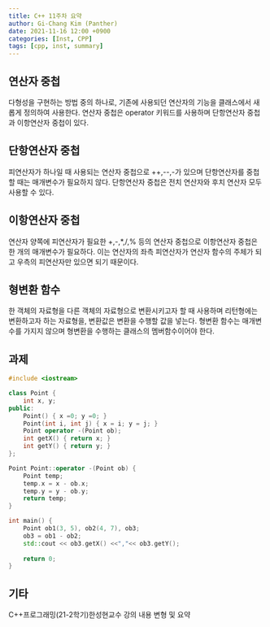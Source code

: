 ```yaml
---
title: C++ 11주차 요약
author: Gi-Chang Kim (Panther)
date: 2021-11-16 12:00 +0900
categories: [Inst, CPP]
tags: [cpp, inst, summary]
---
```


## 연산자 중첩

다형성을 구현하는 방법 중의 하나로, 기존에 사용되던 연산자의 기능을 클래스에서 새롭게 정의하여 사용한다. 연산자 중첩은 operator 키워드를 사용하며 단항연산자 중첩과 이항연산자 중첩이 있다.

## 단항연산자 중첩

피연산자가 하나일 때 사용되는 연산자 중첩으로 ++,--,-가 있으며 단항연산자를 중첩할 때는 매개변수가 필요하지 않다. 단항연산자 중첩은 전치 연산자와 후치 연산자 모두 사용할 수 있다.

## 이항연산자 중첩

연산자 양쪽에 피연산자가 필요한 +,-,*,/,% 등의 연산자 중첩으로 이항연산자 중첩은 한 개의 매개변수가 필요하다. 이는 연산자의 좌측 피연산자가 연산자 함수의 주체가 되고 우측의 피연산자만 있으면 되기 때문이다.

## 형변환 함수

한 객체의 자료형을 다른 객체의 자료형으로 변환시키고자 할 때 사용하며 리턴형에는 변환하고자 하는 자료형을, 변환값은 변환을 수행할 값을 넣는다. 형변환 함수는 매개변수를 가지지 않으며 형변환을 수행하는 클래스의 멤버함수이어야 한다.

## 과제

```CPP
#include <iostream>

class Point {
	int x, y;
public:
	Point() { x =0; y =0; }
	Point(int i, int j) { x = i; y = j; }
	Point operator -(Point ob);
	int getX() { return x; }
	int getY() { return y; }
};

Point Point::operator -(Point ob) {
	Point temp;
	temp.x = x - ob.x;
	temp.y = y - ob.y;
	return temp;
}

int main() {
	Point ob1(3, 5), ob2(4, 7), ob3;
	ob3 = ob1 - ob2;
	std::cout << ob3.getX() <<","<< ob3.getY();
    
	return 0;
}
```

## 기타

C++프로그래밍(21-2학기)한성현교수 강의 내용 변형 및 요약